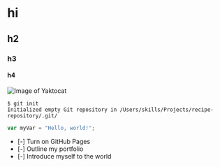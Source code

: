 # hi

## h2

### h3


#### h4


![Image of Yaktocat](https://octodex.github.com/images/yaktocat.png)


```
$ git init
Initialized empty Git repository in /Users/skills/Projects/recipe-repository/.git/
```

``` javascript
var myVar = "Hello, world!";
```


- [-] Turn on GitHub Pages
- [-] Outline my portfolio
- [-] Introduce myself to the world
